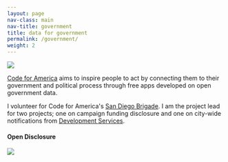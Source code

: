 ```yaml
---
layout: page
nav-class: main
nav-title: government
title: data for government
permalink: /government/
weight: 2
---
```


<img class="col one right" src="{{ '/img/logos/cfa.png' | prepend:site.baseurl }}">

<p>
  <a class="title" href="http://www.codeforamerica.org/">Code for America</a> aims to inspire people to act by connecting them to their government and political process through free apps developed on open government data.
</p>

<p>
  I volunteer for Code for America's <a href="http://www.opensandiego.org/">San Diego Brigade</a>. I am the project lead for two projects; one on campaign funding disclosure and one on city-wide  notifications from <a href="http://www.sandiego.gov/development-services/">Development Services</a>.
</p>

<a name="opendisclosure"></a>
<h4>Open Disclosure</h4>

<img class="col one right" src="{{ '/img/logos/opendisclosure.png' | prepend:site.baseurl }}">

<p>
</p>
